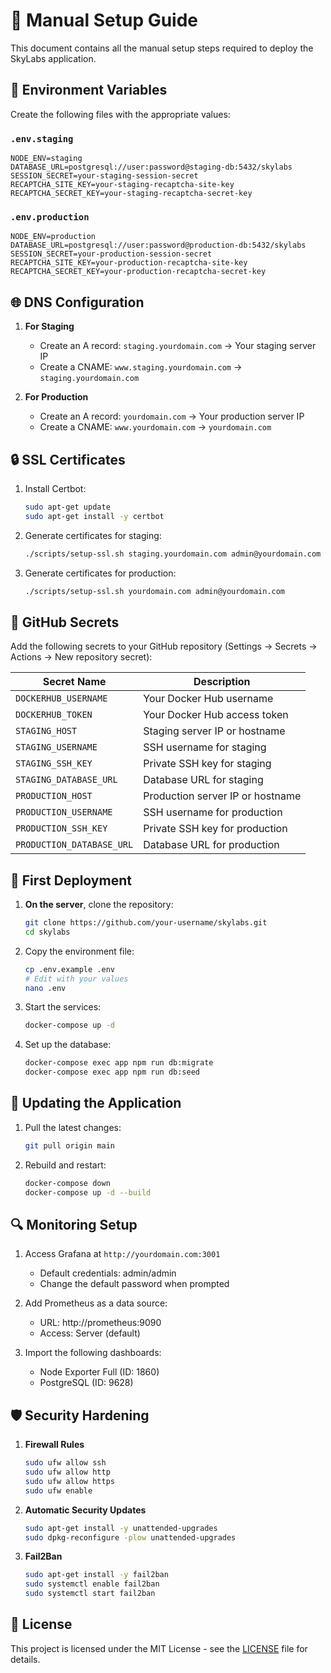 # 📝 Manual Setup Guide

This document contains all the manual setup steps required to deploy the SkyLabs application.

## 🔑 Environment Variables

Create the following files with the appropriate values:

### `.env.staging`
```env
NODE_ENV=staging
DATABASE_URL=postgresql://user:password@staging-db:5432/skylabs
SESSION_SECRET=your-staging-session-secret
RECAPTCHA_SITE_KEY=your-staging-recaptcha-site-key
RECAPTCHA_SECRET_KEY=your-staging-recaptcha-secret-key
```

### `.env.production`
```env
NODE_ENV=production
DATABASE_URL=postgresql://user:password@production-db:5432/skylabs
SESSION_SECRET=your-production-session-secret
RECAPTCHA_SITE_KEY=your-production-recaptcha-site-key
RECAPTCHA_SECRET_KEY=your-production-recaptcha-secret-key
```

## 🌐 DNS Configuration

1. **For Staging**
   - Create an A record: `staging.yourdomain.com` → Your staging server IP
   - Create a CNAME: `www.staging.yourdomain.com` → `staging.yourdomain.com`

2. **For Production**
   - Create an A record: `yourdomain.com` → Your production server IP
   - Create a CNAME: `www.yourdomain.com` → `yourdomain.com`

## 🔒 SSL Certificates

1. Install Certbot:
   ```bash
   sudo apt-get update
   sudo apt-get install -y certbot
   ```

2. Generate certificates for staging:
   ```bash
   ./scripts/setup-ssl.sh staging.yourdomain.com admin@yourdomain.com
   ```

3. Generate certificates for production:
   ```bash
   ./scripts/setup-ssl.sh yourdomain.com admin@yourdomain.com
   ```

## 🔑 GitHub Secrets

Add the following secrets to your GitHub repository (Settings → Secrets → Actions → New repository secret):

| Secret Name | Description |
|-------------|-------------|
| `DOCKERHUB_USERNAME` | Your Docker Hub username |
| `DOCKERHUB_TOKEN` | Your Docker Hub access token |
| `STAGING_HOST` | Staging server IP or hostname |
| `STAGING_USERNAME` | SSH username for staging |
| `STAGING_SSH_KEY` | Private SSH key for staging |
| `STAGING_DATABASE_URL` | Database URL for staging |
| `PRODUCTION_HOST` | Production server IP or hostname |
| `PRODUCTION_USERNAME` | SSH username for production |
| `PRODUCTION_SSH_KEY` | Private SSH key for production |
| `PRODUCTION_DATABASE_URL` | Database URL for production |

## 🚀 First Deployment

1. **On the server**, clone the repository:
   ```bash
   git clone https://github.com/your-username/skylabs.git
   cd skylabs
   ```

2. Copy the environment file:
   ```bash
   cp .env.example .env
   # Edit with your values
   nano .env
   ```

3. Start the services:
   ```bash
   docker-compose up -d
   ```

4. Set up the database:
   ```bash
   docker-compose exec app npm run db:migrate
   docker-compose exec app npm run db:seed
   ```

## 🔄 Updating the Application

1. Pull the latest changes:
   ```bash
   git pull origin main
   ```

2. Rebuild and restart:
   ```bash
   docker-compose down
   docker-compose up -d --build
   ```

## 🔍 Monitoring Setup

1. Access Grafana at `http://yourdomain.com:3001`
   - Default credentials: admin/admin
   - Change the default password when prompted

2. Add Prometheus as a data source:
   - URL: http://prometheus:9090
   - Access: Server (default)

3. Import the following dashboards:
   - Node Exporter Full (ID: 1860)
   - PostgreSQL (ID: 9628)

## 🛡️ Security Hardening

1. **Firewall Rules**
   ```bash
   sudo ufw allow ssh
   sudo ufw allow http
   sudo ufw allow https
   sudo ufw enable
   ```

2. **Automatic Security Updates**
   ```bash
   sudo apt-get install -y unattended-upgrades
   sudo dpkg-reconfigure -plow unattended-upgrades
   ```

3. **Fail2Ban**
   ```bash
   sudo apt-get install -y fail2ban
   sudo systemctl enable fail2ban
   sudo systemctl start fail2ban
   ```

## 📝 License

This project is licensed under the MIT License - see the [LICENSE](LICENSE) file for details.
